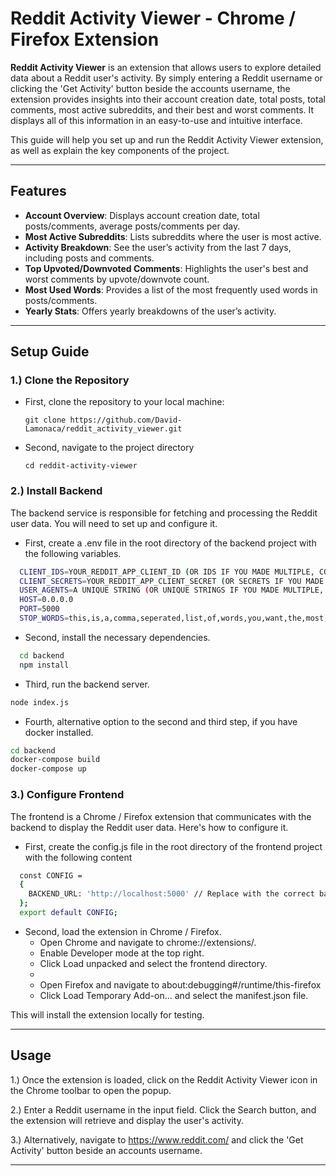 # Reddit Activity Viewer - Chrome / Firefox Extension

**Reddit Activity Viewer** is an extension that allows users to explore detailed data about a Reddit user's activity. By simply entering a Reddit username or clicking the 'Get Activity' button beside the accounts username, the extension provides insights into their account creation date, total posts, total comments, most active subreddits, and their best and worst comments. It displays all of this information in an easy-to-use and intuitive interface.

This guide will help you set up and run the Reddit Activity Viewer extension, as well as explain the key components of the project.

---

## Features
- **Account Overview**: Displays account creation date, total posts/comments, average posts/comments per day.
- **Most Active Subreddits**: Lists subreddits where the user is most active.
- **Activity Breakdown**: See the user’s activity from the last 7 days, including posts and comments.
- **Top Upvoted/Downvoted Comments**: Highlights the user's best and worst comments by upvote/downvote count.
- **Most Used Words**: Provides a list of the most frequently used words in posts/comments.
- **Yearly Stats**: Offers yearly breakdowns of the user’s activity.

---

## Setup Guide

### 1.) Clone the Repository

- First, clone the repository to your local machine:

      git clone https://github.com/David-Lamonaca/reddit_activity_viewer.git

- Second, navigate to the project directory

      cd reddit-activity-viewer

### 2.) Install Backend

The backend service is responsible for fetching and processing the Reddit user data. You will need to set up and configure it.

- First, create a .env file in the root directory of the backend project with the following variables.
```bash
  CLIENT_IDS=YOUR_REDDIT_APP_CLIENT_ID (OR IDS IF YOU MADE MULTIPLE, COMMA SEPERATED)
  CLIENT_SECRETS=YOUR_REDDIT_APP_CLIENT_SECRET (OR SECRETS IF YOU MADE MULTIPLE,COMMA SEPERATED)
  USER_AGENTS=A UNIQUE STRING (OR UNIQUE STRINGS IF YOU MADE MULTIPLE, COMMA SEPERATED)
  HOST=0.0.0.0
  PORT=5000
  STOP_WORDS=this,is,a,comma,seperated,list,of,words,you,want,the,most,used,words,list,to,ignore
```
- Second, install the necessary dependencies.
```bash
  cd backend
  npm install
```
- Third, run the backend server.
```bash
node index.js
```
- Fourth, alternative option to the second and third step, if you have docker installed.
```bash
cd backend
docker-compose build
docker-compose up
```

### 3.) Configure Frontend

The frontend is a Chrome / Firefox extension that communicates with the backend to display the Reddit user data. Here's how to configure it.

- First, create the config.js file in the root directory of the frontend project with the following content
```bash
  const CONFIG =
  {
    BACKEND_URL: 'http://localhost:5000' // Replace with the correct backend URL
  };
  export default CONFIG;
```
- Second, load the extension in Chrome / Firefox.
  - Open Chrome and navigate to chrome://extensions/.
  - Enable Developer mode at the top right.
  - Click Load unpacked and select the frontend directory.
  -
  - Open Firefox and navigate to about:debugging#/runtime/this-firefox
  - Click Load Temporary Add-on... and select the manifest.json file.

This will install the extension locally for testing.

---

## Usage

1.) Once the extension is loaded, click on the Reddit Activity Viewer icon in the Chrome toolbar to open the popup.

2.) Enter a Reddit username in the input field. Click the Search button, and the extension will retrieve and display the user's activity.

3.) Alternatively, navigate to https://www.reddit.com/ and click the 'Get Activity' button beside an accounts username.

---

